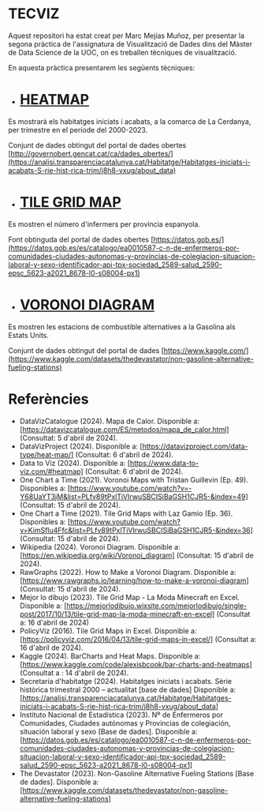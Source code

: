 # TECVIZ

Aquest repositori ha estat creat per Marc Mejías Muñoz, per presentar la segona pràctica de l'assignatura de Visualització de Dades dins del Màster de Data Science de la UOC, on es treballen tècniques de visualització.

En aquesta pràctica presentarem les següents tècniques:

- # [HEATMAP](https://github.com/MarcMejiM/marcmejim.github.io/blob/main/heatmap.png)

Es mostrarà els habitatges iniciats i acabats, a la comarca de La Cerdanya, per trimestre en el període del 2000-2023.

Conjunt de dades obtingut del portal de dades obertes [http://governobert.gencat.cat/ca/dades_obertes/](https://analisi.transparenciacatalunya.cat/Habitatge/Habitatges-iniciats-i-acabats-S-rie-hist-rica-trim/j8h8-vxug/about_data)

- # [TILE GRID MAP](https://github.com/MarcMejiM/marcmejim.github.io/blob/main/TileGridMap.pdf)

Es mostren el número d'infermers per província espanyola.

Font obtinguda del portal de dades obertes [https://datos.gob.es/](https://datos.gob.es/es/catalogo/ea0010587-c-n-de-enfermeros-por-comunidades-ciudades-autonomas-y-provincias-de-colegiacion-situacion-laboral-y-sexo-identificador-api-tpx-sociedad_2589-salud_2590-epsc_5623-a2021_8678-l0-s08004-px1)

- # [VORONOI DIAGRAM](https://github.com/MarcMejiM/marcmejim.github.io/blob/main/voronoi.jpg)

Es mostren les estacions de combustible alternatives a la Gasolina als Estats Units.

Conjunt de dades obtingut del portal de dades [https://www.kaggle.com/](https://www.kaggle.com/datasets/thedevastator/non-gasoline-alternative-fueling-stations)

# Referències
- DataVizCatalogue (2024). Mapa de Calor. Disponible a: [https://datavizcatalogue.com/ES/metodos/mapa_de_calor.html] (Consultat: 5 d'abril de 2024).
- DataVizProject (2024). Disponible a: [https://datavizproject.com/data-type/heat-map/] (Consultat: 6 d'abril de 2024).
- Data to Viz (2024). Disponible a: [https://www.data-to-viz.com/#heatmap] (Consultat: 6 d'abril de 2024).
- One Chart a Time (2021).  Voronoi Maps with Tristan Guillevin (Ep. 49). Disponibles a: [https://www.youtube.com/watch?v=-Y68UaYT3jM&list=PLfv89tPxlTiVIrwuSBCISiBaGSH1CJR5-&index=49] (Consultat: 15 d'abril de 2024).
- One Chart a Time (2021).  Tile Grid Maps with Laz Gamio (Ep. 36). Disponibles a: [https://www.youtube.com/watch?v=KimSflu4Ffc&list=PLfv89tPxlTiVIrwuSBCISiBaGSH1CJR5-&index=36] (Consultat: 15 d'abril de 2024).
- Wikipedia (2024). Voronoi Diagram. Disponible a: [https://en.wikipedia.org/wiki/Voronoi_diagram] (Consultat: 15 d'abril de 2024).
- RawGraphs (2022). How to Make a Voronoi Diagram. Disponible a:  [https://www.rawgraphs.io/learning/how-to-make-a-voronoi-diagram] (Consultat: 15 d'abril de 2024).
- Mejor lo dibujo (2023). Tile Grid Map - La Moda Minecraft en Excel. Disponible a: [https://mejorlodibujo.wixsite.com/mejorlodibujo/single-post/2017/10/13/tile-grid-map-la-moda-minecraft-en-excel] (Consultat a: 16 d'abril de 2024)
- PolicyViz (2016). Tile Grid Maps in Excel. Disponible a: [https://policyviz.com/2016/04/13/tile-grid-maps-in-excel/] (Consultat a: 16 d'abril de 2024).
- Kaggle (2024). BarCharts and Heat Maps. Disponible a: [https://www.kaggle.com/code/alexisbcook/bar-charts-and-heatmaps] (Consultat a : 14 d'abril de 2024).
- Secretaria d'habitatge (2024). Habitatges iniciats i acabats. Sèrie històrica trimestral 2000 – actualitat [base de dades] Disponible a: [https://analisi.transparenciacatalunya.cat/Habitatge/Habitatges-iniciats-i-acabats-S-rie-hist-rica-trim/j8h8-vxug/about_data]
- Instituto Nacional de Estadística (2023). Nº de Enfermeros por Comunidades, Ciudades autónomas y Provincias de colegiación, situación laboral y sexo [Base de dades]. Disponible a: [https://datos.gob.es/es/catalogo/ea0010587-c-n-de-enfermeros-por-comunidades-ciudades-autonomas-y-provincias-de-colegiacion-situacion-laboral-y-sexo-identificador-api-tpx-sociedad_2589-salud_2590-epsc_5623-a2021_8678-l0-s08004-px1]
- The Devastator (2023). Non-Gasoline Alternative Fueling Stations [Base de dades]. Disponible a: [https://www.kaggle.com/datasets/thedevastator/non-gasoline-alternative-fueling-stations]

